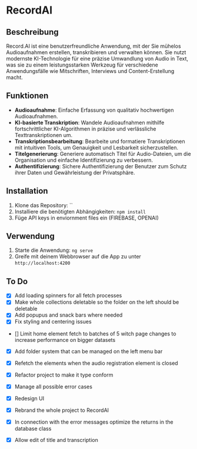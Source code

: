 # RecordAI

## Beschreibung

Record.AI ist eine benutzerfreundliche Anwendung, mit der Sie mühelos Audioaufnahmen erstellen, transkribieren und verwalten können. Sie nutzt modernste KI-Technologie für eine präzise Umwandlung von Audio in Text, was sie zu einem leistungsstarken Werkzeug für verschiedene Anwendungsfälle wie Mitschriften, Interviews und Content-Erstellung macht.

## Funktionen

- **Audioaufnahme**: Einfache Erfassung von qualitativ hochwertigen Audioaufnahmen.
- **KI-basierte Transkription**: Wandele Audioaufnahmen mithilfe fortschrittlicher KI-Algorithmen in präzise und verlässliche Texttranskriptionen um.
- **Transkriptionsbearbeitung**: Bearbeite und formatiere Transkriptionen mit intuitiven Tools, um Genauigkeit und Lesbarkeit sicherzustellen.
- **Titelgenerierung**: Generiere automatisch Titel für Audio-Dateien, um die Organisation und einfache Identifizierung zu verbessern.
- **Authentifizierung**: Sichere Authentifizierung der Benutzer zum Schutz ihrer Daten und Gewährleistung der Privatsphäre.

## Installation

1. Klone das Repository: ``
2. Installiere die benötigten Abhängigkeiten: `npm install`
3. Füge API keys in enviornment files ein (FIREBASE, OPENAI)

## Verwendung

1. Starte die Anwendung: `ng serve`
2. Greife mit deinem Webbrowser auf die App zu unter `http://localhost:4200`


## To Do
- [X] Add loading spinners for all fetch processes
- [X] Make whole collections deletable so the folder on the left should be deletable
- [X] Add popupus and snack bars where needed
- [X] Fix styling and centering issues
- [] Limit home element fetch to batches of 5 witch page changes to increase performance on bigger datasets
- [X] Add folder system that can be managed on the left menu bar
- [X] Refetch the elements when the audio registration element is closed
- [X] Refactor project to make it type conform
- [X] Manage all possible error cases
- [X] Redesign UI
- [X] Rebrand the whole project to RecordAI
- [X] In connection with the error messages optimize the returns in the database class
- [X] Allow edit of title and transcription

